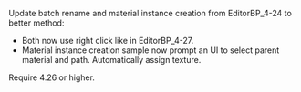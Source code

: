 Update batch rename and material instance creation from EditorBP_4-24 to better method:
- Both now use right click like in EditorBP_4-27.
- Material instance creation sample now prompt an UI to select parent material and path. Automatically assign texture.

Require 4.26 or higher.